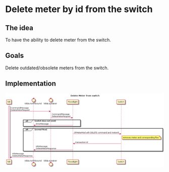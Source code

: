 # Delete meter by id from the switch

## The idea
To have the ability to delete meter from the switch.

## Goals
Delete outdated/obsolete meters from the switch.

## Implementation
![Delete_meter](./meter-delete.png "Delete meter from the switch")
